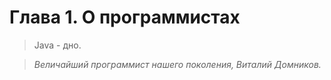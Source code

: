 # Глава 1. О программистах
>Java - дно.

>*Величайший программист нашего поколения, Виталий Домников.*
